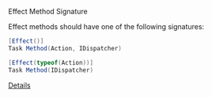 Effect Method Signature

Effect methods should have one of the following signatures:

```cs
[Effect()]
Task Method(Action, IDispatcher)

[Effect(typeof(Action))]
Task Method(IDispatcher)
```
[Details](https://github.com/mrpmorris/Fluxor/blob/master/Source/Tutorials/02-Blazor/02B-EffectsTutorial/README.md#requesting-data-from-the-server-via-an-effect)